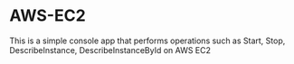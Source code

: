 # AWS-EC2

This is a simple console app that performs operations such as Start, Stop, DescribeInstance, DescribeInstanceById on AWS EC2
